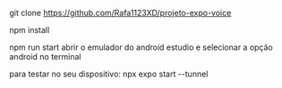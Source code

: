 git clone https://github.com/Rafa1123XD/projeto-expo-voice

npm install

npm run start
abrir o emulador do android estudio e selecionar a opção android no terminal

para testar no seu dispositivo:
npx expo start --tunnel 


